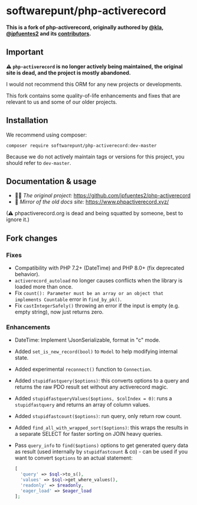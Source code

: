 # softwarepunt/php-activerecord

**This is a fork of php-activerecord, originally authored by [@kla](https://github.com/kla), [@jpfuentes2](https://github.com/jpfuentes2) and its [contributors](https://github.com/kla/php-activerecord/contributors).**    

## Important

**⚠ `php-activerecord` is no longer actively being maintained, the original site is dead, and the project is mostly abandoned.**

I would not recommend this ORM for any new projects or developments.

This fork contains some quality-of-life enhancements and fixes that are relevant to us and some of our older projects.

## Installation

We recommend using composer:

    composer require softwarepunt/php-activerecord:dev-master

Because we do not actively maintain tags or versions for this project, you should refer to `dev-master`. 

## Documentation & usage

- 👨‍💻 *The original project:* https://github.com/jpfuentes2/php-activerecord
- 📕 *Mirror of the old docs site:* https://www.phpactiverecord.xyz/

(⚠ phpactiverecord.org is dead and being squatted by someone, best to ignore it.)

## Fork changes

### Fixes

- Compatibility with PHP 7.2+ (DateTime) and PHP 8.0+ (fix deprecated behavior).
- `activerecord_autoload` no longer causes conflicts when the library is loaded more than once.
- Fix `count(): Parameter must be an array or an object that implements Countable` error in `find_by_pk()`.
- Fix `castIntegerSafely()` throwing an error if the input is empty (e.g. empty string), now just returns zero.
 
### Enhancements

- DateTime: Implement \JsonSerializable, format in "c" mode.
- Added `set_is_new_record(bool)` to `Model` to help modifying internal state.
- Added experimental `reconnect()` function to `Connection`.
- Added `stupidfastquery($options)`: this converts options to a query and returns the raw PDO result set without any activerecord magic.
- Added `stupidfastqueryValues($options, $colIndex = 0)`: runs a `stupidfastquery` and returns an array of column values.
- Added `stupidfastcount($options)`: run query, only return row count. 
- Added `find_all_with_wrapped_sort($options)`: this wraps the results in a separate SELECT for faster sorting on JOIN heavy queries.
- Pass `query_info` to `find($options)` options to get generated query data as result (used internally by `stupidfastcount` & co) - can be used if you want to convert `$options` to an actual statement: 

    ```php
    [
      'query' => $sql->to_s(),
      'values' => $sql->get_where_values(),
      'readonly' => $readonly,
      'eager_load' => $eager_load
    ];
    ``` 
